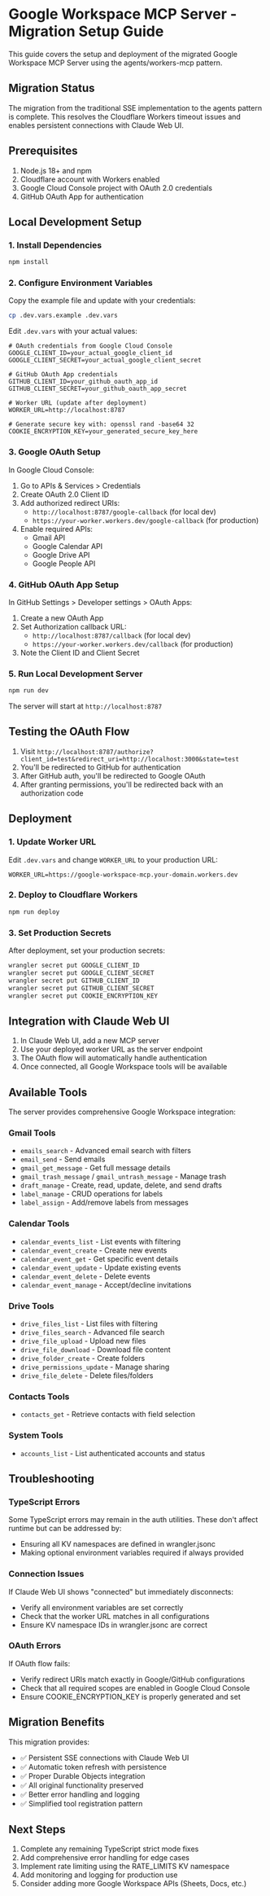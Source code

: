 # Google Workspace MCP Server - Migration Setup Guide

This guide covers the setup and deployment of the migrated Google Workspace MCP Server using the agents/workers-mcp pattern.

## Migration Status

The migration from the traditional SSE implementation to the agents pattern is complete. This resolves the Cloudflare Workers timeout issues and enables persistent connections with Claude Web UI.

## Prerequisites

1. Node.js 18+ and npm
2. Cloudflare account with Workers enabled
3. Google Cloud Console project with OAuth 2.0 credentials
4. GitHub OAuth App for authentication

## Local Development Setup

### 1. Install Dependencies

```bash
npm install
```

### 2. Configure Environment Variables

Copy the example file and update with your credentials:

```bash
cp .dev.vars.example .dev.vars
```

Edit `.dev.vars` with your actual values:

```env
# OAuth credentials from Google Cloud Console
GOOGLE_CLIENT_ID=your_actual_google_client_id
GOOGLE_CLIENT_SECRET=your_actual_google_client_secret

# GitHub OAuth App credentials
GITHUB_CLIENT_ID=your_github_oauth_app_id
GITHUB_CLIENT_SECRET=your_github_oauth_app_secret

# Worker URL (update after deployment)
WORKER_URL=http://localhost:8787

# Generate secure key with: openssl rand -base64 32
COOKIE_ENCRYPTION_KEY=your_generated_secure_key_here
```

### 3. Google OAuth Setup

In Google Cloud Console:

1. Go to APIs & Services > Credentials
2. Create OAuth 2.0 Client ID
3. Add authorized redirect URIs:
   - `http://localhost:8787/google-callback` (for local dev)
   - `https://your-worker.workers.dev/google-callback` (for production)
4. Enable required APIs:
   - Gmail API
   - Google Calendar API
   - Google Drive API
   - Google People API

### 4. GitHub OAuth App Setup

In GitHub Settings > Developer settings > OAuth Apps:

1. Create a new OAuth App
2. Set Authorization callback URL:
   - `http://localhost:8787/callback` (for local dev)
   - `https://your-worker.workers.dev/callback` (for production)
3. Note the Client ID and Client Secret

### 5. Run Local Development Server

```bash
npm run dev
```

The server will start at `http://localhost:8787`

## Testing the OAuth Flow

1. Visit `http://localhost:8787/authorize?client_id=test&redirect_uri=http://localhost:3000&state=test`
2. You'll be redirected to GitHub for authentication
3. After GitHub auth, you'll be redirected to Google OAuth
4. After granting permissions, you'll be redirected back with an authorization code

## Deployment

### 1. Update Worker URL

Edit `.dev.vars` and change `WORKER_URL` to your production URL:

```env
WORKER_URL=https://google-workspace-mcp.your-domain.workers.dev
```

### 2. Deploy to Cloudflare Workers

```bash
npm run deploy
```

### 3. Set Production Secrets

After deployment, set your production secrets:

```bash
wrangler secret put GOOGLE_CLIENT_ID
wrangler secret put GOOGLE_CLIENT_SECRET
wrangler secret put GITHUB_CLIENT_ID
wrangler secret put GITHUB_CLIENT_SECRET
wrangler secret put COOKIE_ENCRYPTION_KEY
```

## Integration with Claude Web UI

1. In Claude Web UI, add a new MCP server
2. Use your deployed worker URL as the server endpoint
3. The OAuth flow will automatically handle authentication
4. Once connected, all Google Workspace tools will be available

## Available Tools

The server provides comprehensive Google Workspace integration:

### Gmail Tools
- `emails_search` - Advanced email search with filters
- `email_send` - Send emails
- `gmail_get_message` - Get full message details
- `gmail_trash_message` / `gmail_untrash_message` - Manage trash
- `draft_manage` - Create, read, update, delete, and send drafts
- `label_manage` - CRUD operations for labels
- `label_assign` - Add/remove labels from messages

### Calendar Tools
- `calendar_events_list` - List events with filtering
- `calendar_event_create` - Create new events
- `calendar_event_get` - Get specific event details
- `calendar_event_update` - Update existing events
- `calendar_event_delete` - Delete events
- `calendar_event_manage` - Accept/decline invitations

### Drive Tools
- `drive_files_list` - List files with filtering
- `drive_files_search` - Advanced file search
- `drive_file_upload` - Upload new files
- `drive_file_download` - Download file content
- `drive_folder_create` - Create folders
- `drive_permissions_update` - Manage sharing
- `drive_file_delete` - Delete files/folders

### Contacts Tools
- `contacts_get` - Retrieve contacts with field selection

### System Tools
- `accounts_list` - List authenticated accounts and status

## Troubleshooting

### TypeScript Errors
Some TypeScript errors may remain in the auth utilities. These don't affect runtime but can be addressed by:
- Ensuring all KV namespaces are defined in wrangler.jsonc
- Making optional environment variables required if always provided

### Connection Issues
If Claude Web UI shows "connected" but immediately disconnects:
- Verify all environment variables are set correctly
- Check that the worker URL matches in all configurations
- Ensure KV namespace IDs in wrangler.jsonc are correct

### OAuth Errors
If OAuth flow fails:
- Verify redirect URIs match exactly in Google/GitHub configurations
- Check that all required scopes are enabled in Google Cloud Console
- Ensure COOKIE_ENCRYPTION_KEY is properly generated and set

## Migration Benefits

This migration provides:
- ✅ Persistent SSE connections with Claude Web UI
- ✅ Automatic token refresh with persistence
- ✅ Proper Durable Objects integration
- ✅ All original functionality preserved
- ✅ Better error handling and logging
- ✅ Simplified tool registration pattern

## Next Steps

1. Complete any remaining TypeScript strict mode fixes
2. Add comprehensive error handling for edge cases
3. Implement rate limiting using the RATE_LIMITS KV namespace
4. Add monitoring and logging for production use
5. Consider adding more Google Workspace APIs (Sheets, Docs, etc.)
